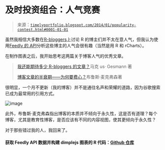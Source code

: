 <!--yml

分类：未分类

日期：2024-05-18 14:55:45

-->

# 及时投资组合：人气竞赛

> 来源：[`timelyportfolio.blogspot.com/2014/01/popularity-contest.html#0001-01-01`](http://timelyportfolio.blogspot.com/2014/01/popularity-contest.html#0001-01-01)

虽然我相信大多数在[R-bloggers](http://rbloggers.com)上讨论 R 的博主们并不太在意人气，但我认为使用[Feedly 的 API](http://developer.feedly.com/)分析这些博主的人气会很有趣（当然是用 R 和 rCharts）。

在制作图表之后，我开始思考这两篇关于博客人气的优秀文章。

> [我还能期待多少 R-bloggers 的文章？](http://lamages.blogspot.com/2014/01/how-many-more-r-bloggers-posts-can-i.html)马克 us· Gesmann 著
> 
> [博客文章的半衰期——为何要费心？](http://excelramblings.blogspot.co.uk/2013/12/blog-posts-half-life-why-bother.html)布鲁斯·麦克弗森著

很明显，一个月不更新（我的博客）并不是通往名声和荣耀的道路，因为谷歌搜索已成为最常用的引用方式。

![image](https://blogger.googleusercontent.com/img/b/R29vZ2xl/AVvXsEh8y188XoAJteareMV5uMfSxzAqJ2X2iHfovT4Xzf-XxDKinHVPJqpVaOthirE2HZanOYPAQzu0pGYRDBSViFVzT_xB0KyERFNv0EX2ExFwGkbSsV3RRnmvhqAuLUGO1b4Z60WX564BIA/s1600-h/image%25255B2%25255D.png)

此外，布鲁斯·麦克弗森指出博客的本质并不倾向于永久性，这是否有道理？每个博客，尤其是教育性博客，是否应该有不同的内容视图，使其更倾向于永久性？

对于那些错过我的人，我回来了。

#### 获取 Feedly API 数据并构建 dimplejs 图表的 R 代码：[Github 仓库](http://github.com/timelyportfolio/rCharts_rbloggers)
